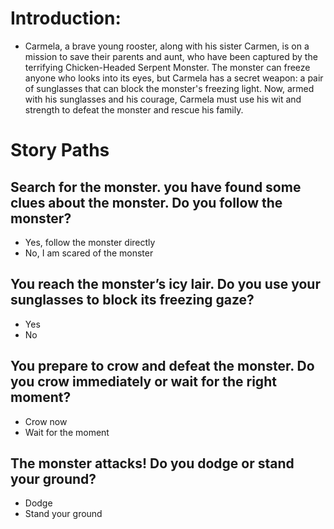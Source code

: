 # Introduction:
- Carmela, a brave young rooster, along with his sister Carmen, is on a mission to save their parents and aunt, who have been captured by the terrifying Chicken-Headed Serpent Monster. The monster can freeze anyone who looks into its eyes, but Carmela has a secret weapon: a pair of sunglasses that can block the monster's freezing light. Now, armed with his sunglasses and his courage, Carmela must use his wit and strength to defeat the monster and rescue his family.

# Story Paths
## Search for the monster. you have found some clues about the monster. Do you follow the monster?
-  Yes, follow the monster directly
-  No, I am scared of the monster
## You reach the monster’s icy lair. Do you use your sunglasses to block its freezing gaze?
-  Yes
-  No
## You prepare to crow and defeat the monster. Do you crow immediately or wait for the right moment?
- Crow now
- Wait for the moment
## The monster attacks! Do you dodge or stand your ground?
- Dodge
- Stand your ground